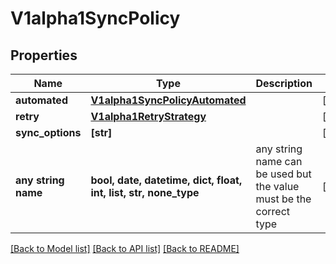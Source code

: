 # V1alpha1SyncPolicy


## Properties
Name | Type | Description | Notes
------------ | ------------- | ------------- | -------------
**automated** | [**V1alpha1SyncPolicyAutomated**](V1alpha1SyncPolicyAutomated.md) |  | [optional] 
**retry** | [**V1alpha1RetryStrategy**](V1alpha1RetryStrategy.md) |  | [optional] 
**sync_options** | **[str]** |  | [optional] 
**any string name** | **bool, date, datetime, dict, float, int, list, str, none_type** | any string name can be used but the value must be the correct type | [optional]

[[Back to Model list]](../README.md#documentation-for-models) [[Back to API list]](../README.md#documentation-for-api-endpoints) [[Back to README]](../README.md)



